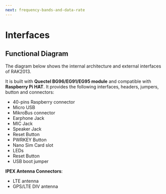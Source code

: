 ```yaml
---
next: frequency-bands-and-data-rate
---
```


# Interfaces

## Functional Diagram

The diagram below shows the internal architecture and external interfaces of RAK2013.

<rk-img
  src="/assets/images/datasheet/rak2013/functional-diagram-of-rak2013.jpg"
  width="75%"
  figure-number="1"
  caption="RAK2013 Cellular Board"
/>


It is built with **Quectel BG96/EG91/EG95 module** and compatible with **Raspberry Pi HAT**. It provides the following interfaces, headers, jumpers, button and connectors:

* 40-pins Raspberry connector
* Micro USB
* MikroBus connector
* Earphone Jack
* MIC Jack
* Speaker Jack
* Reset Button
* PWRKEY Button
* Nano Sim Card slot
* LEDs
* Reset Button
* USB boot jumper

**IPEX Antenna Connectors**:

* LTE antenna
* GPS/LTE DIV antenna
